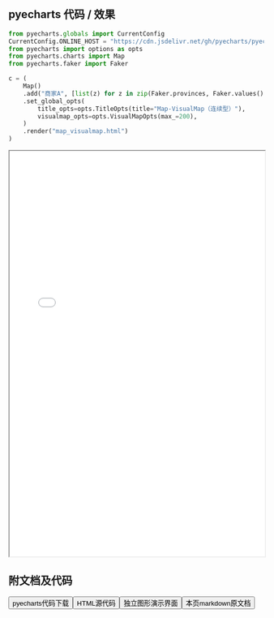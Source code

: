 
## pyecharts 代码 / 效果

```python
from pyecharts.globals import CurrentConfig
CurrentConfig.ONLINE_HOST = "https://cdn.jsdelivr.net/gh/pyecharts/pyecharts-assets@latest/assets/"
from pyecharts import options as opts
from pyecharts.charts import Map
from pyecharts.faker import Faker

c = (
    Map()
    .add("商家A", [list(z) for z in zip(Faker.provinces, Faker.values())], "china")
    .set_global_opts(
        title_opts=opts.TitleOpts(title="Map-VisualMap（连续型）"),
        visualmap_opts=opts.VisualMapOpts(max_=200),
    )
    .render("map_visualmap.html")
)

```

<iframe width="100%" height="800px" src="/pyecharts/Map/map_visualmap.html"></iframe>

## 附文档及代码

<a href="https://cdn.jsdelivr.net/gh/wfy-belief/python/docs/pyecharts/Map/map_visualmap.py"><button class="mybutton">pyecharts代码下载</button></a><a href="https://cdn.jsdelivr.net/gh/wfy-belief/python/docs/pyecharts/Map/map_visualmap.html"><button class="mybutton">HTML源代码</button></a><a href="https://python.wfyblog.cn/pyecharts/Map/map_visualmap.html"><button class="mybutton">独立图形演示界面</button></a><a href="https://cdn.jsdelivr.net/gh/wfy-belief/python/docs/pyecharts/Map/map_visualmap.md"><button class="mybutton">本页markdown原文档</button></a>